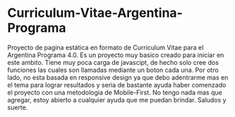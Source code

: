 # Curriculum-Vitae-Argentina-Programa
Proyecto de pagina estática en formato de Curriculum Vitae para el Argentina Programa 4.0. 
Es un proyecto muy basico creado para iniciar en este ambito. 
Tiene muy poca carga de javascipt, de hecho solo cree dos funciones las cuales son llamadas mediante un boton cada una. 
Por otro lado, no esta basada en responsive design ya que debo adentrarme mas en el tema para lograr resultados 
y seria de bastante ayuda haber comenzado el proyecto con una metodologia de Mobile-First. 
No tengo nada mas que agregar, estoy abierto a cualquier ayuda que me puedan brindar. Saludos y suerte.
